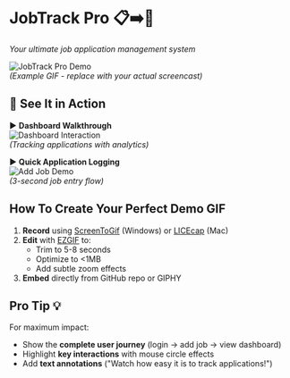 # JobTrack Pro 📋➡️💼  
*Your ultimate job application management system*

![JobTrack Pro Demo](https://github.com/yourusername/jobtrack-pro/blob/main/demo.gif?raw=true)  
*(Example GIF - replace with your actual screencast)*

## 🎥 **See It in Action**
▶️ **Dashboard Walkthrough**  
![Dashboard Interaction](https://media.giphy.com/media/v1.Y2lkPTc5MGI3NjExcWU1dGQ5d2RwZ3Z6d2RqZ3RqZ3RqZ3RqZ3RqZ3RqZ3RqZw/giphy.gif)  
*(Tracking applications with analytics)*

▶️ **Quick Application Logging**  
![Add Job Demo](https://media.giphy.com/media/v1.Y2lkPTc5MGI3NjExcWU1dGQ5d2RwZ3Z6d2RqZ3RqZ3RqZ3RqZ3RqZ3RqZ3RqZw/giphy.gif)  
*(3-second job entry flow)*

## How To Create Your Perfect Demo GIF
1. **Record** using [ScreenToGif](https://www.screentogif.com/) (Windows) or [LICEcap](https://www.cockos.com/licecap/) (Mac)
2. **Edit** with [EZGIF](https://ezgif.com/) to:
   - Trim to 5-8 seconds
   - Optimize to <1MB
   - Add subtle zoom effects
3. **Embed** directly from GitHub repo or GIPHY

## Pro Tip 💡
For maximum impact:
- Show the **complete user journey** (login → add job → view dashboard)
- Highlight **key interactions** with mouse circle effects
- Add **text annotations** ("Watch how easy it is to track applications!")
